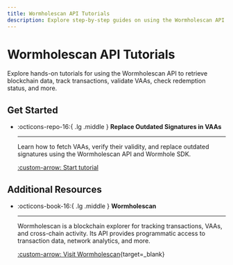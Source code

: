 ```yaml
---
title: Wormholescan API Tutorials
description: Explore step-by-step guides on using the Wormholescan API to fetch VAAs, validate signatures, check redemption status, and process cross-chain transactions.
---
```


# Wormholescan API Tutorials  

Explore hands-on tutorials for using the Wormholescan API to retrieve blockchain data, track transactions, validate VAAs, check redemption status, and more. 

## Get Started  

<div class="grid cards" markdown>  

-   :octicons-repo-16:{ .lg .middle } **Replace Outdated Signatures in VAAs**  

    ---  

    Learn how to fetch VAAs, verify their validity, and replace outdated signatures using the Wormholescan API and Wormhole SDK.  

    [:custom-arrow: Start tutorial](/docs/tutorials/by-product/wormholescan/replace-signatures/)  

</div>  

## Additional Resources  

<div class="grid cards" markdown>  

-   :octicons-book-16:{ .lg .middle } **Wormholescan**  

    ---  

    Wormholescan is a blockchain explorer for tracking transactions, VAAs, and cross-chain activity. Its API provides programmatic access to transaction data, network analytics, and more.

    [:custom-arrow: Visit Wormholescan](https://wormholescan.io/){target=\_blank}  

</div>  
